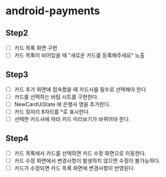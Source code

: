 # android-payments

## Step2
- [ ] 카드 목록 화면 구현
- [ ] 카드 목록이 비어있을 때 "새로운 카드를 등록해주세요" 노출

## Step3
- [ ] 카드 추가 화면에 접속했을 때 카드사를 필수로 선택해야 한다
- [ ] 카드를 선택하는 바텀 시트를 구현한다.
- [ ] NewCardUiState 에 은행사 명을 추가한다.
- [ ] 카드 뒷자리 8자리를 *로 표시한다.
- [ ] 선택한 카드사에 따라 카드 미리보기가 바뀌어야 한다.

## Step4
- [ ] 카드 목록에서 카드를 선택하면 카드 수정 화면으로 이동한다.
- [ ] 카드 수정 화면에서 변경사항이 발생하지 않으면 수정이 불가능하다.
- [ ] 카드가 수정되면 카드 목록 화면에 변경사항이 반영된다.

